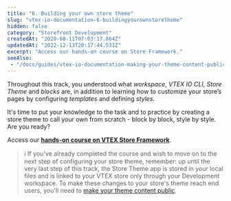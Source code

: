 ```yaml
---
title: "6. Building your own store theme"
slug: "vtex-io-documentation-6-buildingyourownstoretheme"
hidden: false
category: "Storefront Development"
createdAt: "2020-08-11T07:03:17.864Z"
updatedAt: "2022-12-13T20:17:44.531Z"
excerpt: "Access our hands-on course on Store Framework."
seeAlso:
 - "/docs/guides/vtex-io-documentation-making-your-theme-content-public"
---
```

Throughout this track, you understood what *workspace*, *VTEX IO CLI*, *Store Theme* and *blocks* are, in addition to learning how to customize your store’s pages by configuring *templates* and defining *styles*.

It's time to put your knowledge to the task and to practice by creating a store theme to call your own from scratch - block by block, style by style. Are you ready?

Access our [**hands-on course on VTEX Store Framework**](https://learn.vtex.com/page/learning-path-lang-en).

> ℹ️ If you've already completed the course and wish to move on to the next step of configuring your store theme, remember: up until the very last step of this track, the Store Theme app is stored in your local files and is linked to your VTEX store only through your Development workspace. To make these changes to your store's theme reach end users, you'll need to [make your theme content public](https://developers.vtex.com/docs/guides/vtex-io-documentation-making-your-theme-content-public/).
